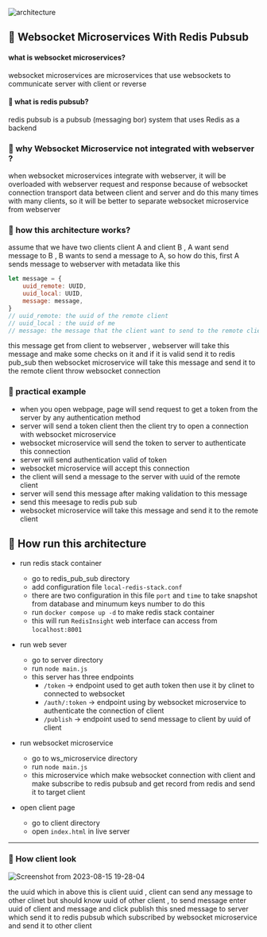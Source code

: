 ![architecture](https://github.com/youssefshibl/websocket_microservices_with_redis_pubsub/assets/63800183/a5b7445f-e95e-467b-a8a4-44dc3d567c44)

## 🤿 Websocket Microservices With Redis Pubsub
#### what is websocket microservices?
websocket microservices are microservices that use websockets to communicate server with client or reverse
#### 🚧 what is redis pubsub?
redis pubsub is a pubsub (messaging bor) system that uses Redis as a backend 

###	🚧 why Websocket Microservice not integrated with webserver ? 
when websocket microservices integrate with webserver, it will be overloaded  with webserver request and response because of websocket connection transport data between client and server and do this many times with many clients, so it will be better to separate websocket microservice from webserver

###	🚧 how this architecture works?
assume that we have two clients client A and client B , A want send message to B , B wants to send a message to A, so how do this, first A sends message to webserver with metadata like this 
```js
let message = {
    uuid_remote: UUID,
    uuid_local: UUID,
    message: message,
}
// uuid_remote: the uuid of the remote client
// uuid_local : the uuid of me 
// message: the message that the client want to send to the remote client
```
this message get from client to webserver , webserver will take this message and make some checks on it and if it is valid send it to redis pub_sub then websocket microservice will take this message and send it to the remote client throw websocket connection 
### 🚧 practical example

- when you open webpage, page will send request to get a token from the server by any authentication method 
- server will send a token client then the client try to open a connection with websocket microservice
- websocket microservice will send the token to server to authenticate this connection
- server will send authentication valid of token 
- websocket microservice will accept this connection
- the client will send a message to the server with uuid of the remote client 
- server will send this message after making validation to this message 
- send this meesage to redis pub sub
- websocket microservice will take this message and send it to the remote client

## 🚀 How run this architecture

- run redis stack container
  + go to redis_pub_sub directory 
  + add configuration file `local-redis-stack.conf`
  + there are two configuration in this file `port` and `time` to take snapshot from database and minumum keys number to do this
  + run `docker compose up -d` to make redis stack container
  + this will run `RedisInsight` web interface can access from `localhost:8001`
- run web sever
  + go to server directory 
  + run `node main.js`
  + this server has three endpoints 
    * `/token` -> endpoint used to get auth token then use it by clinet to connected to websocket 
    * `/auth/:token` -> endpoint using by websocket microservice to authenticate the connection of client
    * `/publish` -> endpoint used to send message to client by uuid of client

- run websocket microservice
  + go to ws_microservice directory 
  + run `node main.js`
  + this microservice which make websocket connection with client and make subscribe to redis pubsub and get record from redis and send it to target client

- open client page 
  + go to client directory 
  + open `index.html` in live server

---

### 🚧 How client look
![Screenshot from 2023-08-15 19-28-04](https://github.com/youssefshibl/websocket_microservices_with_redis_pubsub/assets/63800183/1123374b-7f62-470d-a5f2-cceacbb756ec)

the uuid which in above this is client uuid , client can send any message to other clinet but should know uuid of other client , to send message enter uuid of client and message and click publish this sned message to server which send it to redis pubsub which subscribed by websocket microservice and send it to other client




    
